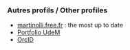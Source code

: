 ### Autres profils / Other profiles

- [martinolli.free.fr](http://martinolli.free.fr/) : the most up to date
- [Portfolio UdeM](https://portfolio.umontreal.ca/user/view.php?id=22220)
- [OrcID](http://orcid.org/0000-0003-0122-5300) 

